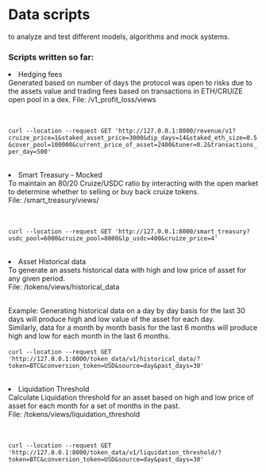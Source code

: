 # Data scripts
to analyze and test different models, algorithms and mock systems.

### Scripts written so far:
<li> Hedging fees <br>
Generated based on 
  number of days the protocol was open to risks due to the assets value and
  trading fees based on transactions in ETH/CRUIZE open pool in a dex.
File: /v1_profit_loss/views
  
<br><br>
`curl --location --request GET 'http://127.0.0.1:8000/revenue/v1?cruize_price=1&staked_asset_price=3000&dip_days=14&staked_eth_size=0.5&cover_pool=100000&current_price_of_asset=2400&tuner=0.2&transactions_per_day=500'`

<br>

<li> Smart Treasury - Mocked <br>
To maintain an 80/20 Cruize/USDC ratio by interacting with the open market to determine whether to selling or buy back cruize tokens.
<br>
File: /smart_treasury/views/

<br><br>
`curl --location --request GET 'http://127.0.0.1:8000/smart_treasury?usdc_pool=6000&cruize_pool=8000&lp_usdc=400&cruize_price=4'`

<br>

<li> Asset Historical data <br>
To generate an assets historical data with high and low price of asset 
for any given period. <br>
File: /tokens/views/historical_data
<br>
<br>

Example: 
Generating historical data on a day by day basis for the last 30 days 
will produce high and low value of the asset for each day. <br>
Similarly, data for a month by month basis for the last 6 months will produce high and low for each month in the last 6 months.
<br><br>
`curl --location --request GET 'http://127.0.0.1:8000/token_data/v1/historical_data/?token=BTC&conversion_token=USD&source=day&past_days=30'`

<br>

<li> Liquidation Threshold <br>
  Calculate Liquidation threshold for an asset based on high and low price of asset for 
  each month for a set of months in the past. <br>
  File: /tokens/views/liquidation_threshold

<br><br>
`curl --location --request GET 'http://127.0.0.1:8000/token_data/v1/liquidation_threshold/?token=BTC&conversion_token=USD&source=day&past_days=30'`
